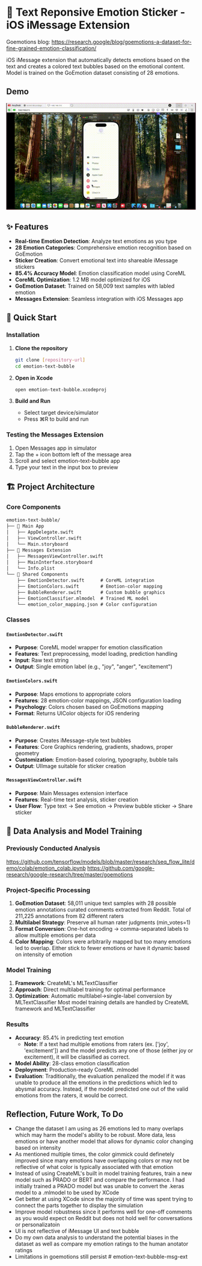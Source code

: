 # 🍎 Text Reponsive Emotion Sticker - iOS iMessage Extension

Goemotions blog: https://research.google/blog/goemotions-a-dataset-for-fine-grained-emotion-classification/

iOS iMessage extension that automatically detects emotions bsaed on the text and creates a colored text bubbles based on the emotional content. Model is trained on the GoEmotion dataset consisting of 28 emotions.

## Demo

![Demo GIF](demo.gif)

## ✨ Features

- **Real-time Emotion Detection**: Analyze text emotions as you type
- **28 Emotion Categories**: Comprehensive emotion recognition based on GoEmotion
- **Sticker Creation**: Convert emotional text into shareable iMessage stickers
- **85.4% Accuracy Model**: Emotion classification model using CoreML
- **CoreML Optimization**: 1.2 MB model optimized for iOS
- **GoEmotion Dataset**: Trained on 58,009 text samples with labled emotion
- **Messages Extension**: Seamless integration with iOS Messages app

## 🚀 Quick Start

### Installation
1. **Clone the repository**
   ```bash
   git clone [repository-url]
   cd emotion-text-bubble
   ```

2. **Open in Xcode**
   ```bash
   open emotion-text-bubble.xcodeproj
   ```

3. **Build and Run**
   - Select target device/simulator
   - Press ⌘R to build and run

### Testing the Messages Extension
1. Open Messages app in simulator
3. Tap the + icon bottom left of the message area
4. Scroll and select emotion-text-bubble app
5. Type your text in the input box to preview

## 🏗️ Project Architecture

### Core Components

```
emotion-text-bubble/
├── 📱 Main App
│   ├── AppDelegate.swift
│   ├── ViewController.swift
│   └── Main.storyboard
├── 💬 Messages Extension
│   ├── MessagesViewController.swift
│   ├── MainInterface.storyboard
│   └── Info.plist
└── 🔄 Shared Components
    ├── EmotionDetector.swift      # CoreML integration
    ├── EmotionColors.swift        # Emotion-color mapping
    ├── BubbleRenderer.swift       # Custom bubble graphics
    ├── EmotionClassifier.mlmodel  # Trained ML model
    └── emotion_color_mapping.json # Color configuration
```

### Classes

#### `EmotionDetector.swift`
- **Purpose**: CoreML model wrapper for emotion classification
- **Features**: Text preprocessing, model loading, prediction handling
- **Input**: Raw text string
- **Output**: Single emotion label (e.g., "joy", "anger", "excitement")

#### `EmotionColors.swift`
- **Purpose**: Maps emotions to appropriate colors
- **Features**: 28 emotion-color mappings, JSON configuration loading
- **Psychology**: Colors chosen based on GoEmotions mapping
- **Format**: Returns UIColor objects for iOS rendering

#### `BubbleRenderer.swift`
- **Purpose**: Creates iMessage-style text bubbles
- **Features**: Core Graphics rendering, gradients, shadows, proper geometry
- **Customization**: Emotion-based coloring, typography, bubble tails
- **Output**: UIImage suitable for sticker creation

#### `MessagesViewController.swift`
- **Purpose**: Main Messages extension interface
- **Features**: Real-time text analysis, sticker creation
- **User Flow**: Type text → See emotion → Preview bubble sticker → Share sticker

## 🔬 Data Analysis and Model Training

### Previously Conducted Analysis
https://github.com/tensorflow/models/blob/master/research/seq_flow_lite/demo/colab/emotion_colab.ipynb
https://github.com/google-research/google-research/tree/master/goemotions

### Project-Specific Processing
1. **GoEmotion Dataset**: 58,011 unique text samples with 28 possible emotion annotations curated comments extracted from Reddit. Total of 211,225 annotations from 82 different raters
2. **Multilabel Strategy**: Preserve all human rater judgments (min_votes=1)
3. **Format Conversion**: One-hot encoding → comma-separated labels to allow multiple emotions per data
4. **Color Mapping**: Colors were arbitrarily mapped but too many emotions led to overlap. Either stick to fewer emotions or have it dynamic based on intensity of emotion

### Model Training
1. **Framework**: CreateML's MLTextClassifier
2. **Approach**: Direct multilabel training for optimal performance
3. **Optimization**: Automatic multilabel→single-label conversion by MLTextClassifier
Most model training details are handled by CreateML framework and MLTextClassifier

### Results
- **Accuracy**: 85.4% in predicting text emotion
   - **Note**: If a text had multiple emotions from raters (ex. ['joy', 'excitement']) and the model predicts any one of those (either joy or excitement), it will be classified as correct. 
- **Model Ability**: 28-class emotion classification
- **Deployment**: Production-ready CoreML .mlmodel
- **Evaluation**: Traditionally, the evaluation penalized the model if it was unable to produce all the emotions in the predictions which led to abysmal accuracy. Instead, if the model predicted one out of the valid emotions from the raters, it would be correct.

## Reflection, Future Work, To Do
- Change the dataset I am using as 26 emotions led to many overlaps which may harm the model's ability to be robust. More data, less emotions or have another model that allows for dynamic color changing based on intensity
- As mentioned multiple times, the color gimmick could definetely improved since many emotions have overlapping colors or may not be reflective of what color is typically associated with that emotion
- Instead of using CreateML's built in model training features, train a new model such as PRADO or BERT and compare the performance. I had initially trained a PRADO model but was unable to convert the .keras model to a .mlmodel to be used by XCode
- Get better at using XCode since the majority of time was spent trying to connect the parts together to display the simulation
- Improve model robustness since it performs well for one-off comments as you would expect on Reddit but does not hold well for conversations or personalizatoin
- UI is not reflective of iMessage UI and text bubble
- Do my own data analysis to understand the potential biases in the dataset as well as compare my emotion ratings to the human anotator ratings
- Limitations in goemotions still persist
#   e m o t i o n - t e x t - b u b b l e - m s g - e x t 
 
 